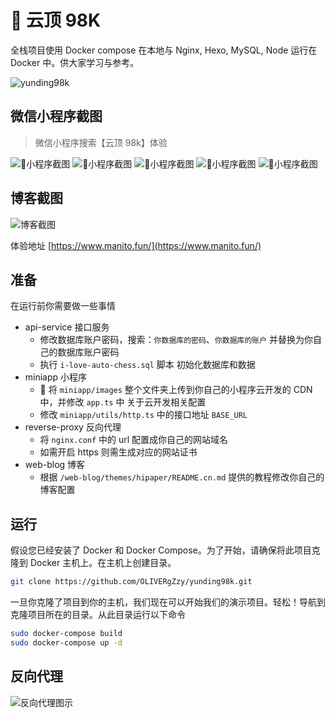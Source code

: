 #  云顶 98K

全栈项目使用 Docker compose 在本地与 Nginx, Hexo, MySQL, Node 运行在 Docker 中。供大家学习与参考。

![yunding98k](https://socialify.git.ci/OLIVERgZzy/yunding98k/image?description=1&font=Inter&forks=1&issues=1&language=1&owner=1&pattern=Signal&pulls=1&stargazers=1&theme=Dark)

## 微信小程序截图

> 微信小程序搜索【云顶 98k】体验

![小程序截图](./miniapp01.jpg)
![小程序截图](./miniapp02.jpg)
![小程序截图](./miniapp03.jpg)
![小程序截图](./miniapp04.jpg)
![小程序截图](./miniapp05.jpg)

## 博客截图

![博客截图](./blog01.png)

体验地址 [https://www.manito.fun/](https://www.manito.fun/)

## 准备

在运行前你需要做一些事情

- api-service 接口服务
  - 修改数据库账户密码，搜索：`你数据库的密码`、`你数据库的账户` 并替换为你自己的数据库账户密码
  - 执行 `i-love-auto-chess.sql` 脚本 初始化数据库和数据
- miniapp 小程序
  -  将 `miniapp/images` 整个文件夹上传到你自己的小程序云开发的 CDN 中，并修改 `app.ts` 中 关于云开发相关配置
  - 修改 `miniapp/utils/http.ts` 中的接口地址 `BASE_URL`
- reverse-proxy 反向代理
  - 将 `nginx.conf` 中的 url 配置成你自己的网站域名
  - 如需开启 https 则需生成对应的网站证书
- web-blog 博客
  - 根据 `/web-blog/themes/hipaper/README.cn.md` 提供的教程修改你自己的博客配置

## 运行

假设您已经安装了 Docker 和 Docker Compose。为了开始，请确保将此项目克隆到 Docker 主机上。在主机上创建目录。

```bash
git clone https://github.com/OLIVERgZzy/yunding98k.git
```

一旦你克隆了项目到你的主机，我们现在可以开始我们的演示项目。轻松！导航到克隆项目所在的目录。从此目录运行以下命令

```bash
sudo docker-compose build
sudo docker-compose up -d
```

## 反向代理

![反向代理图示](./reverse_proxy.png)
